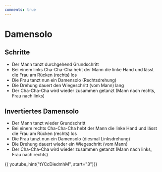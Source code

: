 ```yaml
---
comments: true
---
```

# Damensolo

## Schritte

- Der Mann tanzt durchgehend Grundschritt
- Bei einem links Cha-Cha-Cha hebt der Mann die linke Hand und lässt die Frau am Rücken (rechts) los
- Die Frau tanzt nun ein Damensolo (Rechtsdrehung)
- Die Drehung dauert den Wiegeschritt (vom Mann) lang
- Der Cha-Cha-Cha wird wieder zusammen getanzt (Mann nach rechts, Frau nach links)

## Invertiertes Damensolo

- Der Mann tanzt wieder Grundschritt
- Bei einem rechts Cha-Cha-Cha hebt der Mann die linke Hand und lässt die Frau am Rücken (rechts) los
- Die Frau tanzt nun ein Damensolo (diesmal Linksdrehung)
- Die Drehung dauert wieder ein Wiegeschritt (vom Mann)
- Der Cha-Cha-Cha wird wieder zusammen getanzt (Mann nach links, Frau nach rechts)

{{ youtube_hint("tYCcDiedmhM", start="3")}}
